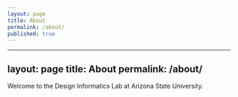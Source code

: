 ```yaml
---
layout: page
title: About
permalink: /about/
published: true
---
```

---
layout: page
title: About
permalink: /about/
---

Welcome to the Design Informatics Lab at Arizona State University.
